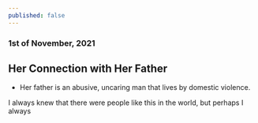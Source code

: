 ```yaml
---
published: false
---
```

### 1st of November, 2021

## Her Connection with Her Father

- Her father is an abusive, uncaring man that lives by domestic violence. 

I always knew that there were people like this in the world, but perhaps I always 
